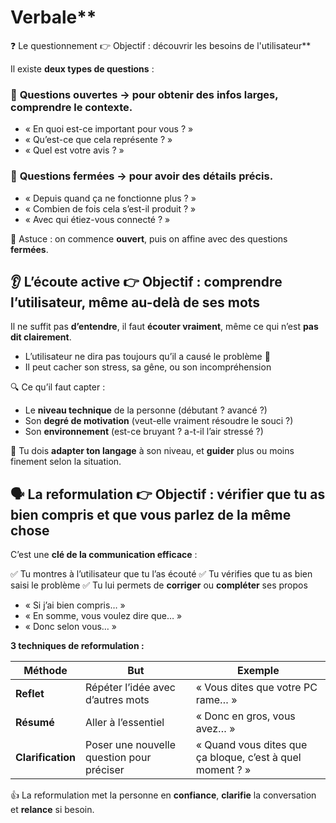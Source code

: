 # Verbale**

❓ Le questionnement 👉 Objectif : découvrir les besoins de l'utilisateur**

Il existe **deux types de questions** :

### 🔹 **Questions ouvertes** → pour obtenir des infos larges, comprendre le contexte.

- « En quoi est-ce important pour vous ? »
- « Qu’est-ce que cela représente ? »
- « Quel est votre avis ? »

### 🔹 **Questions fermées** → pour avoir des détails précis.

- « Depuis quand ça ne fonctionne plus ? »
- « Combien de fois cela s’est-il produit ? »
- « Avec qui étiez-vous connecté ? »

🧠 Astuce : on commence **ouvert**, puis on affine avec des questions **fermées**.



## **👂 L’écoute active 👉 Objectif : comprendre l’utilisateur, même au-delà de ses mots**

Il ne suffit pas **d’entendre**, il faut **écouter vraiment**, même ce qui n’est **pas dit clairement**.

- L’utilisateur ne dira pas toujours qu’il a causé le problème 🫣
- Il peut cacher son stress, sa gêne, ou son incompréhension

🔍 Ce qu’il faut capter :

- Le **niveau technique** de la personne (débutant ? avancé ?)
- Son **degré de motivation** (veut-elle vraiment résoudre le souci ?)
- Son **environnement** (est-ce bruyant ? a-t-il l’air stressé ?)

🎯 Tu dois **adapter ton langage** à son niveau, et **guider** plus ou moins finement selon la situation.



## **🗣️ La reformulation 👉 Objectif : vérifier que tu as bien compris et que vous parlez de la même chose**

C’est une **clé de la communication efficace** :

✅ Tu montres à l’utilisateur que tu l’as écouté ✅ Tu vérifies que tu as bien saisi le problème ✅ Tu lui permets de **corriger** ou **compléter** ses propos

- « Si j’ai bien compris… »
- « En somme, vous voulez dire que… »
- « Donc selon vous… »

**3 techniques de reformulation :**

| **Méthode** | **But** | **Exemple** |
|----|----|----|
| **Reflet** | Répéter l’idée avec d’autres mots | « Vous dites que votre PC rame… » |
| **Résumé** | Aller à l’essentiel | « Donc en gros, vous avez… » |
| **Clarification** | Poser une nouvelle question pour préciser | « Quand vous dites que ça bloque, c’est à quel moment ? » |

👍 La reformulation met la personne en **confiance**, **clarifie** la conversation et **relance** si besoin.

